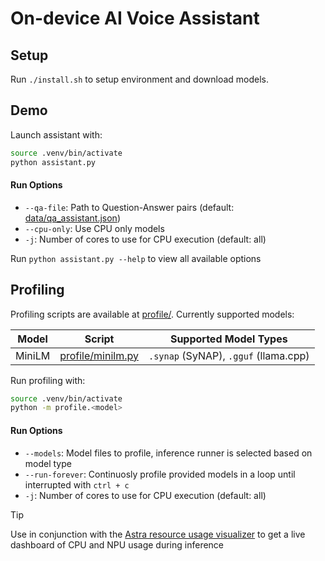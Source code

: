 # On-device AI Voice Assistant

## Setup
Run `./install.sh` to setup environment and download models.

## Demo
Launch assistant with:
```sh
source .venv/bin/activate
python assistant.py
```

#### Run Options
* `--qa-file`: Path to Question-Answer pairs (default: [data/qa_assistant.json](data/qa_assistant.json))
* `--cpu-only`: Use CPU only models
* `-j`: Number of cores to use for CPU execution (default: all)

Run `python assistant.py --help` to view all available options

## Profiling
Profiling scripts are available at [profile/](profile/). Currently supported models:

| Model | Script | Supported Model Types |
| ----- | ------ | ----------------- |
| MiniLM | [profile/minilm.py](profile/minilm.py) | `.synap` (SyNAP), `.gguf` (llama.cpp) |

Run profiling with:
```sh
source .venv/bin/activate
python -m profile.<model>
```

#### Run Options
* `--models`: Model files to profile, inference runner is selected based on model type
* `--run-forever`: Continuosly profile provided models in a loop until interrupted with `ctrl + c`
* `-j`: Number of cores to use for CPU execution (default: all)

> [!TIP]
> Use in conjunction with the [Astra resource usage visualizer](https://github.com/spal-synaptics/astra-visualizer) to get a live dashboard of CPU and NPU usage during inference
